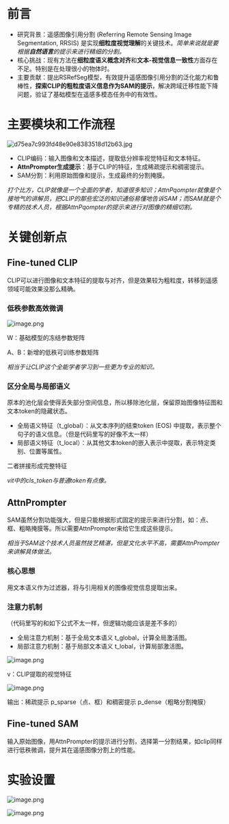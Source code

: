 # 前言
- 研究背景：遥感图像引用分割 (Referring Remote Sensing Image Segmentation, RRSIS) 是实现**细粒度视觉理解**的关键技术。*简单来说就是要根据**自然语言**的提示来进行精细的分割。*
- 核心挑战：现有方法在**细粒度语义概念对齐**和**文本-视觉信息一致性**方面存在不足。特别是在处理很小的物体时。
- 主要贡献：提出RSRefSeg模型，有效提升遥感图像引用分割的泛化能力和鲁棒性，**探索CLIP的粗粒度语义信息作为SAM的提示**，解决跨域迁移性能下降问题，验证了基础模型在遥感多模态任务中的有效性。

# 主要模块和工作流程

![d75ea7c993fd48e90e8383518d12b63.jpg](https://youki-1330066034.cos.ap-guangzhou.myqcloud.com/machine-learning/202504102132537.jpg)

* CLIP编码：输入图像和文本描述，提取低分辨率视觉特征和文本特征。
* **AttnPrompter生成提示**：基于CLIP的特征，生成稀疏提示和稠密提示。
* SAM分割：利用原始图像和提示，生成最终的分割掩膜。

*打个比方，CLIP就像是一个全面的学者，知道很多知识；AttnPqompter就像是个接地气的讲解员，把CLIP的那些宏泛的知识通俗易懂地告诉SAM；而SAM就是个专精的技术人员，根据AttnPqompter的提示来进行对图像的精细切割。*
# 关键创新点

## Fine-tuned CLIP
CLIP可以进行图像和文本特征的提取与对齐，但是效果较为粗粒度，转移到遥感领域可能效果没那么精确。
### 低秩参数高效微调

![image.png](https://youki-1330066034.cos.ap-guangzhou.myqcloud.com/machine-learning/202504102138228.png)

W：基础模型的冻结参数矩阵

A、B：新增的低秩可训练参数矩阵

*相当于让CLIP这个全能学者学习到一些更为专业的知识。*

### 区分全局与局部语义

原本的池化层会使得丢失部分空间信息，所以移除池化层，保留原始图像特征图和文本token的隐藏状态。

* 全局语义特征（t_global）：从文本序列的结束token (EOS) 中提取，表示整个句子的语义信息。（但是代码里写的好像不太一样）
* 局部语义特征（t_local）：从其他文本token的嵌入表示中提取，表示特定类别、位置等属性。

二者拼接形成完整特征

*vit中的cls_token与普通token有点像。*

## AttnPrompter
SAM虽然分割功能强大，但是只能根据形式固定的提示来进行分割，如：点、框、粗略掩膜等。所以需要AttnPrompter来给它生成这些提示。

*相当于SAM这个技术人员虽然技艺精湛，但是文化水平不高，需要AttnPrompter来讲解具体做法。*

### 核心思想
用文本语义作为过滤器，将与引用相关的图像视觉信息提取出来。

### 注意力机制

（代码里写的和如下公式不太一样，但逻辑功能应该是差不多的）

* 全局注意力机制：基于全局文本语义 t_global，计算全局激活图。
* 局部注意力机制：基于局部文本语义 t_lobal，计算局部激活图。

![image.png](https://youki-1330066034.cos.ap-guangzhou.myqcloud.com/machine-learning/202504102208767.png)

v：CLIP提取的视觉特征

![image.png](https://youki-1330066034.cos.ap-guangzhou.myqcloud.com/machine-learning/202504102220634.png)

输出：稀疏提示 p_sparse（点、框）和稠密提示 p_dense（粗略分割掩膜）

## Fine-tuned SAM

输入原始图像，用AttnPrompter的提示进行分割，选择第一分割结果，如clip同样进行低秩微调，提升其在遥感图像分割上的性能。

# 实验设置

![image.png](https://youki-1330066034.cos.ap-guangzhou.myqcloud.com/machine-learning/202504241642485.png)

![image.png](https://youki-1330066034.cos.ap-guangzhou.myqcloud.com/machine-learning/202504241643354.png)








